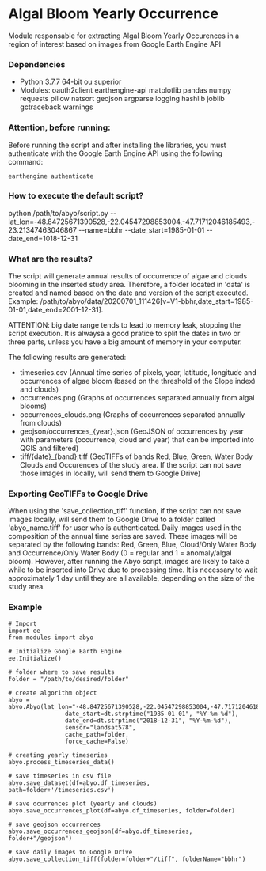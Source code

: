 # Algal Bloom Yearly Occurrence

Module responsable for extracting Algal Bloom Yearly Occurences in a region of interest based on images from Google Earth Engine API



### Dependencies

- Python 3.7.7 64-bit ou superior
- Modules: oauth2client earthengine-api matplotlib pandas numpy requests pillow natsort geojson argparse logging hashlib joblib gctraceback warnings



### Attention, before running:

Before running the script and after installing the libraries, you must authenticate with the Google Earth Engine API using the following command:

```
earthengine authenticate
```



### How to execute the default script?

python /path/to/abyo/script.py --lat_lon=-48.84725671390528,-22.04547298853004,-47.71712046185493,-23.21347463046867 --name=bbhr --date_start=1985-01-01 --date_end=1018-12-31




### What are the results?

The script will generate annual results of occurrence of algae and clouds blooming in the inserted study area. Therefore, a folder located in 'data' is created and named based on the date and version of the script executed. Example: /path/to/abyo/data/20200701_111426[v=V1-bbhr,date_start=1985-01-01,date_end=2001-12-31]. 

ATTENTION: big date range tends to lead to memory leak, stopping the script execution. It is alwaysa a good pratice to split the dates in two or three parts, unless you have a big amount of memory in your computer.

The following results are generated:

- timeseries.csv (Annual time series of pixels, year, latitude, longitude and occurrences of algae bloom (based on the threshold of the Slope index) and clouds)
- occurrences.png (Graphs of occurrences separated annually from algal blooms)
- occurrences_clouds.png (Graphs of occurrences separated annually from clouds)
- geojson/occurrences_{year}.json (GeoJSON of occurrences by year with parameters (occurrence, cloud and year) that can be imported into QGIS and filtered)
- tiff/{date}_{band}.tiff (GeoTIFFs of bands Red, Blue, Green, Water Body Clouds and Occurences of the study area. If the script can not save those images in locally, will send them to Google Drive)


### Exporting GeoTIFFs to Google Drive

When using the 'save_collection_tiff' function, if the script can not save images locally, will send them to Google Drive to a folder called 'abyo_name.tiff' for user who is authenticated. Daily images used in the composition of the annual time series are saved. These images will be separated by the following bands: Red, Green, Blue, Cloud/Only Water Body and Occurrence/Only Water Body (0 = regular and 1 = anomaly/algal bloom). However, after running the Abyo script, images are likely to take a while to be inserted into Drive due to processing time. It is necessary to wait approximately 1 day until they are all available, depending on the size of the study area.



### Example

```
# Import
import ee
from modules import abyo

# Initialize Google Earth Engine
ee.Initialize()

# folder where to save results
folder = "/path/to/desired/folder"

# create algorithm object
abyo = abyo.Abyo(lat_lon="-48.84725671390528,-22.04547298853004,-47.71712046185493,-23.21347463046867",
                date_start=dt.strptime("1985-01-01", "%Y-%m-%d"),
                date_end=dt.strptime("2018-12-31", "%Y-%m-%d"),
                sensor="landsat578",
                cache_path=folder, 
                force_cache=False)

# creating yearly timeseries
abyo.process_timeseries_data()

# save timeseries in csv file
abyo.save_dataset(df=abyo.df_timeseries, path=folder+'/timeseries.csv')

# save ocurrences plot (yearly and clouds)
abyo.save_occurrences_plot(df=abyo.df_timeseries, folder=folder)

# save geojson occurrences
abyo.save_occurrences_geojson(df=abyo.df_timeseries, folder+"/geojson")

# save daily images to Google Drive
abyo.save_collection_tiff(folder=folder+"/tiff", folderName="bbhr")
```